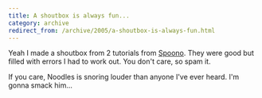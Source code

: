 ```yaml
---
title: A shoutbox is always fun...
category: archive
redirect_from: /archive/2005/a-shoutbox-is-always-fun.html
---
```


Yeah I made a shoutbox from 2 tutorials from [Spoono][1]. They were good but
filled with errors I had to work out. You don't care, so spam it.

If you care, Noodles is snoring louder than anyone I've ever heard. I'm gonna
smack him...

<!-- Hear him <a href="/files/chauncey_snoring.wav">here</a>. -->

[1]: http://www.spoono.com/
